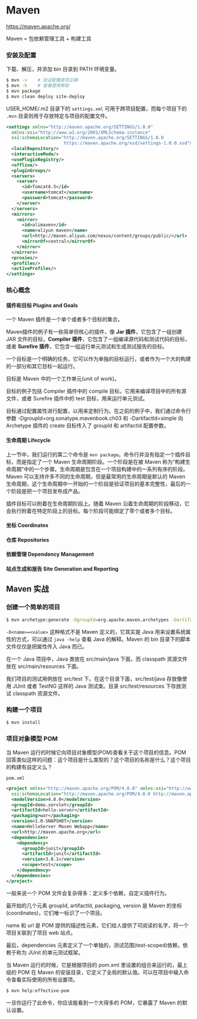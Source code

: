 # Maven

https://maven.apache.org/

Maven = 包依赖管理工具 + 构建工具

### 安装及配置

下载、解压，并添加 bin 目录到 PATH 环境变量。

```bash
$ mvn -v    # 验证配置是否正确
$ mvn -h    # 查看使用帮助
$ mvn package
$ mvn clean deploy site-deploy 
```

USER_HOME/.m2 目录下的 `settings.xml` 可用于跨项目配置，而每个项目下的 `.mvn` 目录则用于存放特定与项目的配置文件。

```xml
<settings xmlns="http://maven.apache.org/SETTINGS/1.0.0"
  xmlns:xsi="http://www.w3.org/2001/XMLSchema-instance"
  xsi:schemaLocation="http://maven.apache.org/SETTINGS/1.0.0
                      https://maven.apache.org/xsd/settings-1.0.0.xsd">
  <localRepository/>
  <interactiveMode/>
  <usePluginRegistry/>
  <offline/>
  <pluginGroups/>
  <servers>
    <server>
      <id>Tomcat8.5</id>
      <username>tomcat</username>
      <password>tomcat</password>
    </server>
  </servers>
  <mirrors>
    <mirror>
      <id>alimaven</id>
      <name>aliyun maven</name>
      <url>http://maven.aliyun.com/nexus/content/groups/public/</url>
      <mirrorOf>central</mirrorOf>
    </mirror>
  </mirrors>
  <proxies/>
  <profiles/>
  <activeProfiles/>
</settings>
```

### 核心概念

#### 插件和目标 Plugins and Goals

一个 Maven 插件是一个单个或者多个目标的集合。

Maven插件的例子有一些简单但核心的插件，像 **Jar 插件**，它包含了一组创建 JAR 文件的目标，**Compiler 插件**，它包含了一组编译源代码和测试代码的目标，或者 **Surefire 插件**，它包含一组运行单元测试和生成测试报告的目标。

一个目标是一个明确的任务，它可以作为单独的目标运行，或者作为一个大的构建的一部分和其它目标一起运行。

目标是 Maven 中的一个工作单元(unit of work)。

目标的例子包括 Compiler 插件中的 compile 目标，它用来编译项目中的所有源文件，或者 Surefire 插件中的 test 目标，用来运行单元测试。

目标通过配置属性进行配置，以用来定制行为。在之前的例子中，我们通过命令行参数 -DgroupId=org.sonatype.mavenbook.ch03 和 -DartifactId=simple 向 Archetype 插件的 create 目标传入了 groupId 和 artifactId 配置参数。


#### 生命周期 Lifecycle

上一节中，我们运行的第二个命令是 `mvn package`。命令行并没有指定一个插件目标，而是指定了一个 Maven 生命周期阶段。一个阶段是在被 Maven 称为“构建生命周期”中的一个步骤。生命周期是包含在一个项目构建中的一系列有序的阶段。Maven 可以支持许多不同的生命周期，但是最常用的生命周期是默认的 Maven 生命周期，这个生命周期中一开始的一个阶段是验证项目的基本完整性，最后的一个阶段是把一个项目发布成产品。

插件目标可以附着在生命周期阶段上。随着 Maven 沿着生命周期的阶段移动，它会执行附着在特定阶段上的目标。每个阶段可能绑定了零个或者多个目标。

#### 坐标 Coordinates

#### 仓库 Repositories

#### 依赖管理 Dependency Management

#### 站点生成和报告 Site Generation and Reporting


## Maven 实战

### 创建一个简单的项目

```bash
$ mvn archetype:generate -DgroupId=org.apache.maven.archetypes -DartifactId=maven-archetype-webapp
```

`-D<name>=<value>` 这种格式不是 Maven 定义的，它其实是 Java 用来设置系统属性的方式，可以通过 `java -help` 查看
Java 的解释。Maven 的 bin 目录下的脚本文件仅仅是把属性传入 Java 而已。

在一个 Java 项目中，Java 类放在 src/main/java 下面，而 classpath 资源文件放在 src/main/resources 下面。

我们项目的测试用例放在 src/test 下。在这个目录下面，src/test/java 存放像使用 JUnit 或者 TestNG 这样的 Java 测试类。目录 src/test/resources 下存放测试 classpath 资源文件。

### 构建一个项目

```bash
$ mvn install
```

### 项目对象模型 POM

当 Maven 运行的时候它向项目对象模型(POM)查看关于这个项目的信息。POM 回答类似这样的问题：这个项目是什么类型的？这个项目的名称是什么？这个项目的构建有自定义么？

`pom.xml`

```xml
<project xmlns="http://maven.apache.org/POM/4.0.0" xmlns:xsi="http://www.w3.org/2001/XMLSchema-instance"
  xsi:schemaLocation="http://maven.apache.org/POM/4.0.0 http://maven.apache.org/maven-v4_0_0.xsd">
  <modelVersion>4.0.0</modelVersion>
  <groupId>demo.servlet</groupId>
  <artifactId>hello-server</artifactId>
  <packaging>war</packaging>
  <version>1.0-SNAPSHOT</version>
  <name>HelloServer Maven Webapp</name>
  <url>http://maven.apache.org</url>
  <dependencies>
    <dependency>
      <groupId>junit</groupId>
      <artifactId>junit</artifactId>
      <version>3.8.1</version>
      <scope>test</scope>
    </dependency>
  </dependencies>
</project>
```

一般来说一个 POM 文件会复杂得多：定义多个依赖，自定义插件行为。

最开始的几个元素 groupId, artifactId, packaging, version 是 Maven 的坐标(coordinates)，它们唯一标识了一个项目。

name 和 url 是 POM 提供的描述性元素，它们给人提供了可阅读的名字，将一个项目关联到了项目 web 站点。

最后，dependencies 元素定义了一个单独的，测试范围(test-scoped)依赖，依赖于称为 JUnit 的单元测试框架。

当 Maven 运行的时候，它是根据项目的 pom.xml 里设置的组合来运行的，最上级的 POM 在 Maven 的安装目录，它定义了全局的默认值。可以在项目中输入命令查看实际使用的所有设置项。

```bash
$ mvn help:effective-pom
```

一旦你运行了此命令，你应该能看到一个大得多的 POM，它暴露了 Maven 的默认设置。






















